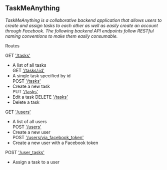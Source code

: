 **TaskMeAnything**
----

*TaskMeAnything is a collaborative backend application that allows users to create and assign tasks to each other as well as easily create an account through Facebook. The following backend API endpoints follow RESTful naming conventions to make them easily consumable.*


Routes

GET ['/tasks'](docs/get_tasks.md)<br />
* A list of all tasks<br />
GET ['/tasks/:id'](docs/get_tasks_id.md)<br />
* A single task specified by id<br />
POST ['/tasks'](docs/post_tasks.md)<br />
* Create a new task<br />
PUT ['/tasks'](docs/put_tasks_id.md)<br />
* Edit a task
DELETE ['/tasks'](docs/delete_tasks_id.md)<br />
* Delete a task<br />

GET ['/users'](docs/get_users.md)<br />
* A list of all users<br />
POST ['/users'](docs/post_users.md)<br />
* Create a new user<br />
POST ['/users/via_facebook_token'](docs/post_users_via_facebook_token.md)<br />
* Create a new user with a Facebook token<br />

POST ['/user_tasks'](docs/post_user_tasks.md)<br />
* Assign a task to a user<br />